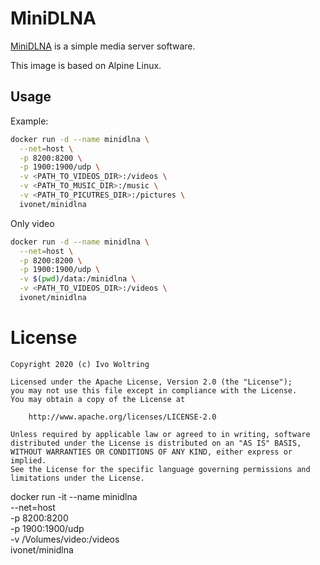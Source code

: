 # MiniDLNA

[MiniDLNA](https://sourceforge.net/projects/minidlna/) is a simple media server software.

This image is based on Alpine Linux.

## Usage

Example:

```bash
docker run -d --name minidlna \
  --net=host \
  -p 8200:8200 \
  -p 1900:1900/udp \
  -v <PATH_TO_VIDEOS_DIR>:/videos \
  -v <PATH_TO_MUSIC_DIR>:/music \
  -v <PATH_TO_PICUTRES_DIR>:/pictures \
  ivonet/minidlna
```

Only video

```bash
docker run -d --name minidlna \
  --net=host \
  -p 8200:8200 \
  -p 1900:1900/udp \
  -v $(pwd)/data:/minidlna \
  -v <PATH_TO_VIDEOS_DIR>:/videos \
  ivonet/minidlna
```

# License

    Copyright 2020 (c) Ivo Woltring

    Licensed under the Apache License, Version 2.0 (the "License");
    you may not use this file except in compliance with the License.
    You may obtain a copy of the License at

        http://www.apache.org/licenses/LICENSE-2.0

    Unless required by applicable law or agreed to in writing, software
    distributed under the License is distributed on an "AS IS" BASIS,
    WITHOUT WARRANTIES OR CONDITIONS OF ANY KIND, either express or implied.
    See the License for the specific language governing permissions and
    limitations under the License.


docker run -it --name minidlna \
  --net=host \
  -p 8200:8200 \
  -p 1900:1900/udp \
  -v /Volumes/video:/videos \
  ivonet/minidlna
